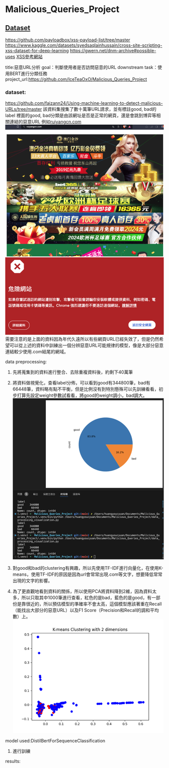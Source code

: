 # Malicious_Queries_Project

## [Dataset](https://github.com/faizann24/Fwaf-Machine-Learning-driven-Web-Application-Firewall)

https://github.com/payloadbox/xss-payload-list/tree/master
https://www.kaggle.com/datasets/syedsaqlainhussain/cross-site-scripting-xss-dataset-for-deep-learning
https://gwern.net/dnm-archive#possible-uses
[XSS參考網站](https://hackercat.org/pentesting/xss-challenges-and-game)


title:惡意URL分析
goal：判斷使用者是否訪問惡意的URL
downstream task：使用BERT進行分類任務
project_url:https://github.com/IceTeaOxO/Malicious_Queries_Project
### dataset:
https://github.com/faizann24/Using-machine-learning-to-detect-malicious-URLs/tree/master
該資料集搜集了數十萬筆URL請求，並有標註good, bad的label
裡面的good, bad分類是由該網址是否是正常的網頁，還是會跳到博弈等相關連結的惡意URL
例如[ruiyangcn.com](ruiyangcn.com)
![](./img-1.png)
![](./img-2.png)
需要注意的是上面的資料因為年代久遠所以有些網頁URL已經失效了，但是仍然希望可以從上述的資料中訓練出一個分辨惡意URL可能規律的模型，像是大部分惡意連結較少使用.com結尾的網域。

data preprocessing:
1. 先將蒐集到的資料進行整合、去除重複資料後，約剩下40萬筆
2. 將資料做視覺化，查看label分佈，可以看到good有344800筆，bad有66448筆，資料略有點不平衡，但是比例沒有到特別懸殊可以先訓練看看，初步打算先設定weight參數試看看，將good的weight調小，bad調大。
![](./img-3.png)

3. 對good和bad的clustering有興趣，所以先使用TF-IDF進行向量化，在使用K-means，使用TF-IDF的原因是因為url會常常出現.com等文字，想要降低常常出現的文字的影響。

4. 為了更直觀地看到資料的關係，所以使用PCA將資料降到2維，因為資料太多，所以只取其中1000筆進行查看，紅色的是bad，藍色的是good，有一部份是靠很近的，所以預估模型的準確率不會太高，這個模型應該著重在Recall（能找出大部分的惡意URL）以及F1 Score（Precision和Recall的調和平均數）上。
![](./kmeans_sample.png)


model used:DistilBertForSequenceClassification
1. 進行訓練

results: